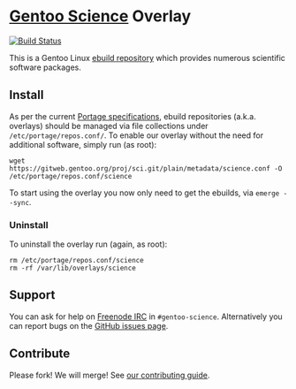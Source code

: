 # [Gentoo Science](https://wiki.gentoo.org/wiki/Project:Science/Overlay) Overlay
[![Build Status](https://travis-ci.org/gentoo/sci.svg?branch=master)](https://travis-ci.org/gentoo/sci)

This is a Gentoo Linux [ebuild repository](https://wiki.gentoo.org/wiki/Ebuild_repository) which provides numerous scientific software packages.

## Install

As per the current [Portage specifications](https://dev.gentoo.org/~zmedico/portage/doc/man/portage.5.html), ebuild repositories (a.k.a. overlays) should be managed via file collections under `/etc/portage/repos.conf/`.
To enable our overlay without the need for additional software, simply run (as root):

```
wget https://gitweb.gentoo.org/proj/sci.git/plain/metadata/science.conf -O /etc/portage/repos.conf/science
```

To start using the overlay you now only need to get the ebuilds, via `emerge --sync`.

### Uninstall

To uninstall the overlay run (again, as root):

```
rm /etc/portage/repos.conf/science
rm -rf /var/lib/overlays/science
```

## Support

You can ask for help on [Freenode IRC](https://www.gentoo.org/get-involved/irc-channels/) in `#gentoo-science`.
Alternatively you can report bugs on the [GitHub issues page](https://github.com/gentoo/sci/issues).

## Contribute

Please fork! We will merge! See [our contributing guide](https://github.com/gentoo/sci/blob/master/CONTRIBUTING.md).
